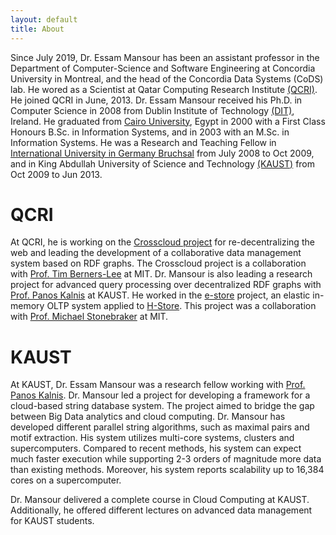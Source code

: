 ```yaml
---
layout: default
title: About
---
```

Since July 2019, Dr. Essam Mansour has been an assistant professor in the Department of Computer-Science and Software Engineering at Concordia University in Montreal, and the head of the Concordia Data Systems (CoDS) lab. He wored as a Scientist at Qatar Computing Research Institute [(QCRI)](http://qcri.com/). He joined QCRI in June, 2013. 
Dr. Essam Mansour received his Ph.D. in Computer Science in 2008 from Dublin Institute of Technology [(DIT)](http://www.dit.ie/), Ireland. 
He graduated from [Cairo University](http://www.fci.cu.edu.eg/), Egypt in 2000 with a First Class Honours B.Sc. in Information Systems, and in 2003 with an M.Sc. in Information Systems. 
He was a Research and Teaching Fellow in [International University in Germany Bruchsal](http://i-u.de/) from July 2008 to Oct 2009, and in King Abdullah University of Science and Technology [(KAUST)](https://www.kaust.edu.sa/en) from Oct 2009 to Jun 2013. 


# QCRI
At QCRI, he is working on the [Crosscloud project](/projects/crosscloud) for re-decentralizing the web and leading the development of a collaborative data management system based on RDF graphs. The Crosscloud project is a collaboration with [Prof. Tim Berners-Lee](https://en.wikipedia.org/wiki/Tim_Berners-Lee) at MIT. Dr. Mansour is also leading a research project for advanced query processing over decentralized RDF graphs with [Prof. Panos Kalnis](http://web.kaust.edu.sa/faculty/PanosKalnis/) at KAUST. He worked in the [e-store](http://dl.acm.org/citation.cfm?id=2735514) project, an elastic in-memory OLTP system applied to [H-Store](http://hstore.cs.brown.edu/). This project was a collaboration with [Prof. Michael Stonebraker](https://en.wikipedia.org/wiki/Michael_Stonebraker) at MIT.

# KAUST
At KAUST, Dr. Essam Mansour was a research fellow working with [Prof. Panos Kalnis](http://web.kaust.edu.sa/faculty/PanosKalnis/). Dr. Mansour led a project for developing a framework for a cloud-based string database system. The project aimed to bridge the gap between Big Data analytics and cloud computing.
Dr. Mansour has developed different parallel string algorithms, such as maximal pairs and motif extraction. His system utilizes multi-core systems, clusters and supercomputers. Compared to recent methods, his system can expect much faster execution while supporting 2-3 orders of magnitude more data than existing methods. Moreover, his system reports scalability up to 16,384 cores on a supercomputer. 

Dr. Mansour delivered a complete course in Cloud Computing at KAUST. Additionally, he offered different lectures on advanced data management for KAUST students.



